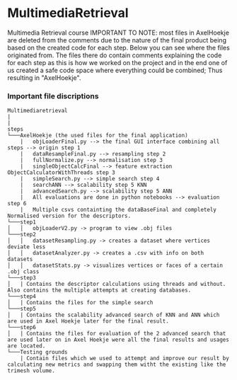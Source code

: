 # MultimediaRetrieval
Multimedia Retrieval course
IMPORTANT TO NOTE: most files in AxelHoekje are deleted from the comments due to the nature of the final product being based on the created code for each step. Below you can see where the files originated from. The files there do contain comments explaining the code for each step as this is how we worked on the project and in the end one of us created a safe code space where everything could be combined; Thus resulting in "AxelHoekje". 

### Important file discriptions
```
Multimediaretrieval
|
|
steps
└───AxelHoekje (the used files for the final application) 
    |   objLoaderFinal.py --> the final GUI interface combining all steps --> origin step 1
    |   dataResampleFinal.py --> resampling step 2
    |   fullNormalize.py --> normalisation step 3
    |   singleObjectCalcFinal --> feature extraction ObjectCalculatorWithThreads step 3
    |   simpleSearch.py --> simple search step 4
    |   searchANN --> scalability step 5 KNN
    |   advancedSearch.py --> scalability step 5 ANN
    |   All evaluations are done in python notebooks --> evaluation step 6
    |   Multiple csvs containting the dataBaseFinal and completely Normalised version for the descriptors.
└───step1
│   │   objLoaderV2.py -> program to view .obj files
└───step2
│   │   datasetResampling.py -> creates a dataset where vertices deviate less
│   │   datasetAnalyzer.py -> creates a .csv with info on both datasets
│   │   datasetStats.py -> visualizes vertices or faces of a certain .obj class
└───step3
│   | Contains the descriptor calculations using threads and without. Also contains the multiple attempts at creating databases.
└───step4
│   | Contains the files for the simple search
└───step5
│   | Contains the scalability advanced search of KNN and ANN which are used in Axel Hoekje later for the final result. 
└───step6
│   | Contains the files for evaluation of the 2 advanced search that are used later on in Axel Hoekje were all the final results and usages are located.
└───Testing grounds 
    | Contain files which we used to attempt and improve our result by calculating new metrics and swapping them witht the existing like the trimesh volume.
```
